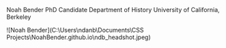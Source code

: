 Noah Bender
PhD Candidate
Department of History
University of California, Berkeley

![Noah Bender](C:\Users\ndanb\Documents\CSS Projects\NoahBender.github.io\ndb_headshot.jpeg)

